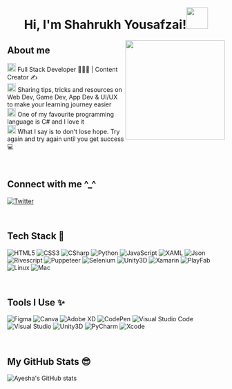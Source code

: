 <!--
**ShahrukhYousafzai/ShahrukhYousafzai** is a ✨ _special_ ✨ repository because its `README.md` (this file) appears on your GitHub profile.

Here are some ideas to get you started:

- 🔭 I’m currently working on ...
- 🌱 I’m currently learning ...
- 👯 I’m looking to collaborate on ...
- 🤔 I’m looking for help with ...
- 💬 Ask me about ...
- 📫 How to reach me: ...
- 😄 Pronouns: ...
- ⚡ Fun fact: ...
-->
<h1 align="center">Hi, I'm Shahrukh Yousafzai!<img src="https://media.giphy.com/media/mGcNjsfWAjY5AEZNw6/giphy.gif" width="50"></h1>
<img align='right' src="https://acegif.com/wp-content/uploads/cat-typing-2.gif" width="230">

## About me
<img height="20" src="https://acegif.com/wp-content/uploads/2020/b72nv6/partyparrt-30.gif"> Full Stack Developer 👨🏻‍💻 | Content Creator ✍️ <br>
<img height="20" src="https://acegif.com/wp-content/uploads/2020/b72nv6/partyparrt-30.gif"> Sharing tips, tricks and resources on Web Dev, Game Dev, App Dev & UI/UX to make your learning journey easier <br>
<img height="20" src="https://acegif.com/wp-content/uploads/2020/b72nv6/partyparrt-30.gif"> One of my favourite programming language is C# and I love it <br>
<img height="20" src="https://acegif.com/wp-content/uploads/2020/b72nv6/partyparrt-30.gif"> What I say is to don't lose hope. Try again and try again until you get success 💻 <br>

<br>

## Connect with me ^_^ 


[<img alt="Twitter" src="https://img.shields.io/badge/Twitter-1DA1F2?style=for-the-badge&logo=twitter&logoColor=white" />](https://twitter.com/SRKYousafzaiPK)

<br>

## Tech Stack 🚀
![HTML5](https://img.shields.io/badge/html5-%23E34F26.svg?style=for-the-badge&logo=html5&logoColor=white)
![CSS3](https://img.shields.io/badge/css3-%231572B6.svg?style=for-the-badge&logo=css3&logoColor=white)
![CSharp](https://img.shields.io/badge/CSharp-%23563D7C.svg?style=for-the-badge&logo=CSharp&logoColor=white)
![Python](https://img.shields.io/badge/python-3670A0?style=for-the-badge&logo=python&logoColor=ffdd54)
![JavaScript](https://img.shields.io/badge/javascript-%23323330.svg?style=for-the-badge&logo=javascript&logoColor=%23F7DF1E)
![XAML](https://img.shields.io/badge/XAML-%2320232a.svg?style=for-the-badge&logo=XAML&logoColor=%2361DAFB)
![Json](https://img.shields.io/badge/Json-%23593d88.svg?style=for-the-badge&logo=Json&logoColor=white)
![Rivescript](https://img.shields.io/badge/Rivescript-%234ea94b.svg?style=for-the-badge&logo=Rivescript&logoColor=white)
![Puppeteer](https://img.shields.io/badge/Puppeteer-%23404d59.svg?style=for-the-badge&logo=Puppeteer&logoColor=%2361DAFB)
![Selenium](https://img.shields.io/badge/Selenium-6DA55F?style=for-the-badge&logo=Selenium&logoColor=white)
![Unity3D](https://img.shields.io/badge/Unity3D-%2300599C.svg?style=for-the-badge&logo=Unity&logoColor=white)
![Xamarin](https://img.shields.io/badge/Xamarin-%23150458.svg?style=for-the-badge&logo=Xamarin&logoColor=white)
![PlayFab](https://img.shields.io/badge/PlayFab-%23EE4C2C.svg?style=for-the-badge&logo=PlayFab&logoColor=white)
![Linux](https://img.shields.io/badge/Linux-FCC624?style=for-the-badge&logo=linux&logoColor=black)
![Mac](https://img.shields.io/badge/MAC-FFFFFF?style=for-the-badge&logo=Apple&logoColor=black)

<br>

## Tools I Use ✨

![Figma](https://img.shields.io/badge/figma-%23F24E1E.svg?style=for-the-badge&logo=figma&logoColor=white)
![Canva](https://img.shields.io/badge/Canva-%2300C4CC.svg?style=for-the-badge&logo=Canva&logoColor=white)
![Adobe XD](https://img.shields.io/badge/Adobe%20XD-470137?style=for-the-badge&logo=Adobe%20XD&logoColor=#FF61F6)
![CodePen](https://img.shields.io/badge/CodePen-white?style=for-the-badge&logo=codepen&logoColor=black)
![Visual Studio Code](https://img.shields.io/badge/Visual%20Studio%20Code-0078d7.svg?style=for-the-badge&logo=visual-studio-code&logoColor=white)
![Visual Studio](https://img.shields.io/badge/Visual%20Studio-5C2D91.svg?style=for-the-badge&logo=visual-studio&logoColor=white)
![Unity3D](https://img.shields.io/badge/Unity3D-%2300599C.svg?style=for-the-badge&logo=Unity&logoColor=white)
![PyCharm](https://img.shields.io/badge/pycharm-143?style=for-the-badge&logo=pycharm&logoColor=black&color=black&labelColor=green)
![Xcode](https://img.shields.io/badge/Xcode-0078d7.svg?style=for-the-badge&logo=Xcode&logoColor=white)

<br>


## My GitHub Stats 😎
![Ayesha's GitHub stats](https://github-readme-stats.vercel.app/api?username=ShahrukhYousafzai&theme=cobalt&show_icons=true)
